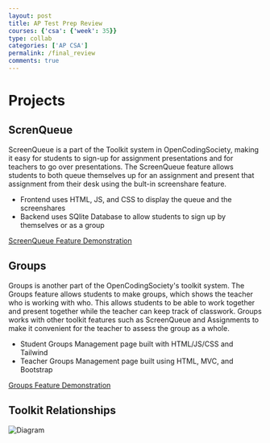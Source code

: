```yaml
---
layout: post
title: AP Test Prep Review
courses: {'csa': {'week': 35}}
type: collab
categories: ['AP CSA']
permalink: /final_review
comments: true
---
```


# Projects

## ScrenQueue
ScreenQueue is a part of the Toolkit system in OpenCodingSociety, making it easy for students to sign-up for assignment presentations and for teachers to go over presentations. The ScreenQueue feature allows students to both queue themselves up for an assignment and present that assignment from their desk using the bult-in screenshare feature.
  - Frontend uses HTML, JS, and CSS to display the queue and the screenshares
  - Backend uses SQlite Database to allow students to sign up by themselves or as a group

[ScreenQueue Feature Demonstration](https://drive.google.com/file/d/1EjF_bude1CffC2UXQFD1oB28v3n-dUcr/view)

## Groups
Groups is another part of the OpenCodingSociety's toolkit system. The Groups feature allows students to make groups, which shows the teacher who is working with who. This allows students to be able to work together and present together while the teacher can keep track of classwork. Groups works with other toolkit features such as ScreenQueue and Assignments to make it convenient for the teacher to assess the group as a whole.
  - Student Groups Management page built with HTML/JS/CSS and Tailwind
  - Teacher Groups Management page built using HTML, MVC, and Bootstrap

[Groups Feature Demonstration](https://drive.google.com/file/d/178i3ujiUwbZh9Npbg7eTuw0B_bDePDRz/view)


## Toolkit Relationships
![Diagram](/images/Screenshot%25202025-06-09%2520at%252012.15.32%25E2%2580%25AFPM.png)